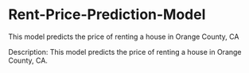 # Rent-Price-Prediction-Model
This model predicts the price of renting a house in Orange County, CA

Description:
This model predicts the price of renting a house in Orange County, CA.
